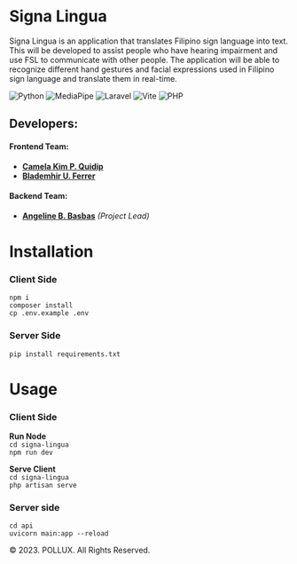 # Signa Lingua

Signa Lingua is an application that translates Filipino sign language into text. This will be developed to assist people who have hearing impairment and use FSL to communicate with other people. The application will be able to recognize different hand gestures and facial expressions used in Filipino sign language and translate them in real-time.

![Python](https://img.shields.io/badge/python-3670A0?style=for-the-badge&logo=python&logoColor=ffdd54)
![MediaPipe](https://img.shields.io/badge/MediaPipe-teal)
![Laravel](https://img.shields.io/badge/laravel-%23FF2D20.svg?style=for-the-badge&logo=laravel&logoColor=white)
![Vite](https://img.shields.io/badge/vite-%23646CFF.svg?style=for-the-badge&logo=vite&logoColor=white)
![PHP](https://img.shields.io/badge/php-%23777BB4.svg?style=for-the-badge&logo=php&logoColor=white)


## Developers:

#### Frontend Team:

- [**Camela Kim P. Quidip**](https://github.com/geumjassi)
- [**Blademhir U. Ferrer**]()

#### Backend Team:

- [**Angeline B. Basbas**](https://github.com/StrayMarimo) _(Project Lead)_


# Installation
### Client Side
```npm i```  
```composer install```  
```cp .env.example .env```  

### Server Side
```pip install requirements.txt```


# Usage
### Client Side

**Run Node**  
```cd signa-lingua ```  
```npm run dev```

**Serve Client**  
```cd signa-lingua ```  
```php artisan serve```

### Server side  
```cd api```  
```uvicorn main:app --reload ```

© 2023. POLLUX. All Rights Reserved.
